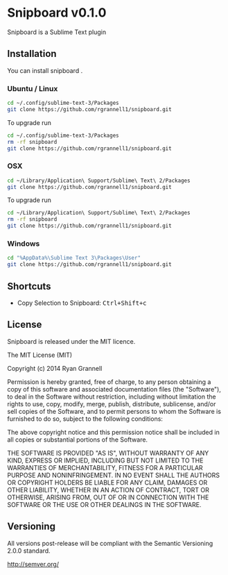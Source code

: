 Snipboard v0.1.0
================

Snipboard is a Sublime Text plugin




## Installation

You can install snipboard .

### Ubuntu / Linux

```bash
cd ~/.config/sublime-text-3/Packages
git clone https://github.com/rgrannell1/snipboard.git
```

To upgrade run

```bash
cd ~/.config/sublime-text-3/Packages
rm -rf snipboard
git clone https://github.com/rgrannell1/snipboard.git
```

### OSX

```bash
cd ~/Library/Application\ Support/Sublime\ Text\ 2/Packages
git clone https://github.com/rgrannell1/snipboard.git
```

To upgrade run

```bash
cd ~/Library/Application\ Support/Sublime\ Text\ 2/Packages
rm -rf snipboard
git clone https://github.com/rgrannell1/snipboard.git
```

### Windows

```bash
cd "%AppData%\Sublime Text 3\Packages\User"
git clone https://github.com/rgrannell1/snipboard.git
```

## Shortcuts

* Copy Selection to Snipboard: <kbd>Ctrl+Shift+c</kbd>

## License

Snipboard is released under the MIT licence.

The MIT License (MIT)

Copyright (c) 2014 Ryan Grannell

Permission is hereby granted, free of charge, to any person obtaining a copy
of this software and associated documentation files (the "Software"), to deal
in the Software without restriction, including without limitation the rights
to use, copy, modify, merge, publish, distribute, sublicense, and/or sell
copies of the Software, and to permit persons to whom the Software is
furnished to do so, subject to the following conditions:

The above copyright notice and this permission notice shall be included in all
copies or substantial portions of the Software.

THE SOFTWARE IS PROVIDED "AS IS", WITHOUT WARRANTY OF ANY KIND, EXPRESS OR
IMPLIED, INCLUDING BUT NOT LIMITED TO THE WARRANTIES OF MERCHANTABILITY,
FITNESS FOR A PARTICULAR PURPOSE AND NONINFRINGEMENT. IN NO EVENT SHALL THE
AUTHORS OR COPYRIGHT HOLDERS BE LIABLE FOR ANY CLAIM, DAMAGES OR OTHER
LIABILITY, WHETHER IN AN ACTION OF CONTRACT, TORT OR OTHERWISE, ARISING FROM,
OUT OF OR IN CONNECTION WITH THE SOFTWARE OR THE USE OR OTHER DEALINGS IN THE
SOFTWARE.

## Versioning

All versions post-release will be compliant with the Semantic Versioning 2.0.0 standard.

http://semver.org/
